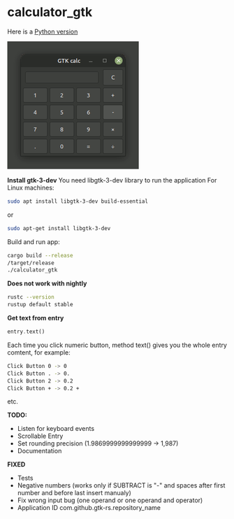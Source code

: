 # calculator_gtk

Here is a [Python version](https://github.com/antonovmike/calculator_gtk_2)

![calculator_gtk](https://github.com/antonovmike/calculator_gtk/blob/main/calculator_gtk.gif)

**Install gtk-3-dev**
You need  libgtk-3-dev library to run the application
For Linux machines:
```bash
sudo apt install libgtk-3-dev build-essential
```
or
```bash
sudo apt-get install libgtk-3-dev
```

Build and run app:
```bash
cargo build --release
/target/release
./calculator_gtk
```

**Does not work with nightly**
```bash
rustc --version
rustup default stable
```

**Get text from entry**
```rust
entry.text()
```
Each time you click numeric button, method text() gives you the whole entry comtent, for example:
```bash
Click Button 0 -> 0
Click Button . -> 0.
Click Button 2 -> 0.2
Click Button + -> 0.2 +
```
etc.

**TODO:**
- Listen for keyboard events
- Scrollable Entry
- Set rounding precision (1.9869999999999999 -> 1,987)
- Documentation

**FIXED**
+ Tests
+ Negative numbers (works only if SUBTRACT is "-" and spaces after first number and before last insert manualy)
+ Fix wrong input bug (one operand or one operand and operator)
+ Application ID com.github.gtk-rs.repository_name
